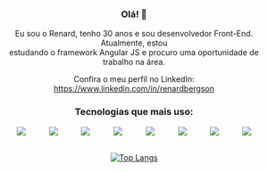 <div align="center">

### Olá! 👋
<p>Eu sou o Renard, tenho 30 anos e sou desenvolvedor Front-End. Atualmente, estou <br> estudando o framework Angular JS e procuro uma oportunidade de trabalho na área. </p>

Confira o meu perfil no LinkedIn: <https://www.linkedin.com/in/renardbergson>

### Tecnologias que mais uso:

<div style="display: flex; justify-content: space-evenly;">
  <img src="https://img.shields.io/badge/HTML5-E34F26?style=for-the-badge&logo=html5&logoColor=white">

  <img src="https://img.shields.io/badge/CSS-239120?&style=for-the-badge&logo=css3&logoColor=white">

  <img src="https://img.shields.io/badge/Sass-CC6699?style=for-the-badge&logo=sass&logoColor=white">

  <img src="https://img.shields.io/badge/JavaScript-F7DF1E?style=for-the-badge&logo=javascript&logoColor=black">
  
  <img src="https://img.shields.io/badge/Node.js-43853D?style=for-the-badge&logo=node.js&logoColor=white">
  
  <img src="https://img.shields.io/badge/Express.js-404D59?style=for-the-badge">
  
  <img src="https://img.shields.io/badge/GIT-E44C30?style=for-the-badge&logo=git&logoColor=white">
  
  <img src="https://img.shields.io/badge/GitHub-100000?style=for-the-badge&logo=github&logoColor=white">
</div>
  
  <br>
  
  [![Top Langs](https://github-readme-stats.vercel.app/api/top-langs/?username=renardbergson&layout=compact&theme=radical)](https://github.com/anuraghazra/github-readme-stats)
  
</div>
